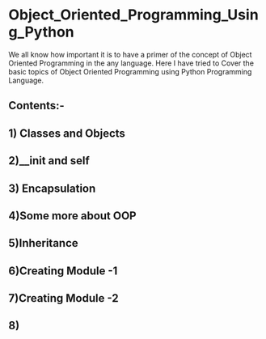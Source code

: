 # Object_Oriented_Programming_Using_Python
We all know how important it is to have a primer of the concept of Object Oriented Programming in the any language. Here I have tried to Cover the basic topics of Object Oriented Programming using Python Programming Language.
## Contents:-
## 1) Classes and Objects
## 2)__init and self 
## 3) Encapsulation
## 4)Some more about OOP
## 5)Inheritance
## 6)Creating Module -1
## 7)Creating Module -2
## 8)
